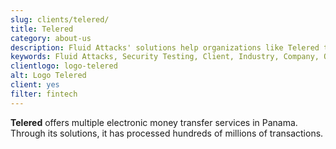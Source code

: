 ```yaml
---
slug: clients/telered/
title: Telered
category: about-us
description: Fluid Attacks' solutions help organizations like Telered to identify security vulnerabilities in their systems and manage their attack surfaces.
keywords: Fluid Attacks, Security Testing, Client, Industry, Company, Organization, Pentesting, Ethical Hacking, Telered
clientlogo: logo-telered
alt: Logo Telered
client: yes
filter: fintech
---
```


**Telered** offers multiple electronic money transfer services in Panama.
Through its solutions,
it has processed hundreds of millions of transactions.
